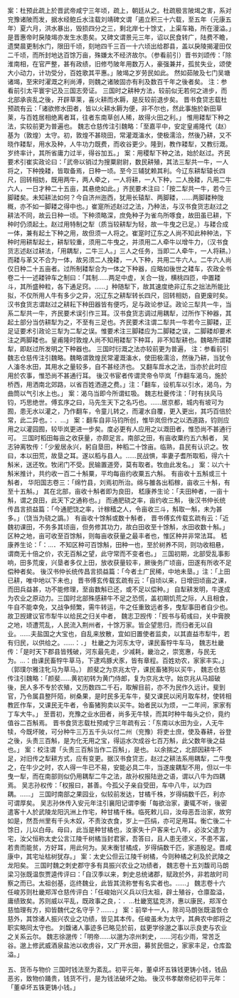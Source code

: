 <!-- { "loadSidebar": true } -->
案：杜预此疏上於晋武帝咸宁三年顷，疏上，朝廷从之。杜疏极言陂堨之害，系对兖豫诸陂而发，据水经鲍丘水注载刘靖碑文谓「遏立积三十六载，至五年（元康五年）夏六月，洪水暴出，毁损四分之三，剩北岸七十馀丈，上渠车箱，所在漫溢。」是晋惠帝时戾陵堨亦发生水患矣。又碑文谓景元三年，诏以民食转广，陆费不瞻，遗樊晨更制水门，限田千顷，刻地四千三百一十六顷出给郡县，盖以戾陵揭灌田仅二千顷，而所封地达百馀万亩，殊嫌太不经济故尔。（参看前引）晋书刘颂传：「除淮南相，在官严整，甚有政绩，旧修芍陂年用数万人，豪强兼并，孤贫失业，颂使大小动力，计功受分，百姓歌其平惠。」陂堨之岁劳民如此。 
然如茹陂及七门吴塘诸堨，至宋时濯溉之利尚溥，则魏之诸陂固亦有利及数百千年之後者矣。 
注：参看前引太平寰宇记及三国志旁证。 
三国时之耕种方法，较前似无若何之进步，而北部承丧乱之後，开辟草莱，喜火耕而水耨，是反较前退步矣。 
晋书食贷志载杜预疏有云：「诸欲修水田者，皆以火耕水耨为便，非不尔也，然此事施於新田草莱，与百姓居相绝离者耳，往者东南草创人稀，故得火田之利。」 
惟用耧犁下种之法，实较前更为普遍也。 
魏志仓慈传注引魏略：「至嘉平中，安定皇甫隆代（赵）基为（敦煌）太守。初，敦煌不甚晓田，常灌溉滀水，使极濡洽，然後乃耕，又不晓作耧犁，用水及种，人牛功力既费，而收谷更少。隆到，教作耧犁，又教衍溉。岁终率计，其所省庸力过半，得谷加五。」
案：用稷犁下种之法，始於赵过。齐民要术引崔实政论曰：「武帝以销过为搜粟尉尉，数民耕殖，其法三犁共一牛，一人将之，下种挽耧，皆取备焉，日种一顷。至今三辅犹赖其利。今辽东耕犁辕长四尺，回转相妨，既用两牛，两人牵之，一人将耕，一人下种，二人挽耧，凡用二牛六人，一日才种二十五亩，其悬绝如此。」齐民要术注曰：「按二犁共一牛，若今三脚耧矣。未知耕法如何？今自济州迤西，犹用长辕犁、两脚耧，……两脚耧种陇穊，亦不如一脚耧之得中也。」崔寔所述赵过之法，乃种法，与汉书食货志赵过之耕法不同，故云日种一顷。下种须略深，庶免种子为雀鸟所啄食，故田虽已耕，下种时仍须起土。赵过用特制之犁（质当较耕犁为轻，故一牛曳之已足。）与耧合成一体，兼有起土下种之用，故但须一人将之。崔寔时辽东之人尚不知此种种法，下种时用耕犁起土，耕犁较重，须用二牛曳之，并须用二人牵牛以增牛力，（汉书食货志述赵过耕法，「用耦犁，二牛三人。」三人之任务，当即二人牵牛，一人将耕。）而耧与革又不合为一体，故另须二人挽耧，一人下种，共用二牛六人。二牛六人尚仅日种二十五亩者。过所制耧犁合为一体之下种器，应略如後世之耧车，农政全书卷二十一述耧钟车之制曰：「其制……两足中虚，关合一拢，横桃四匝，中置耧斗，其所盛种粒，各下通足窍。……」种随犁下，故其速度绝非辽东之拙法所能比拟，不仅所用人牛有多少之异，况辽东之耕犁转长四尺，回转相妨，自更废时矣。汉书食货志谓赵过之耕耘下种田器皆有便巧，足与政论参证。政论三犁共一牛，当系二犁共一牛，齐民要术误引作三耳。汉书食货志调过用耦犁，过所作下种器，其起土部分当仿耕犁为之，不至有三足也。齐民要术注谓二犁共一牛若今三脚耧，正足证要术引政论三犁为二犁之误。惟要术注三脚耧应为二脚耧之误，二脚耧却要术注之两脚耧也。皇甫隆时敦煌人尚不知用耧犁下种耳，非不知犁耕也。魏略所谓耧犁，即赵过所发明之下种器也。 
三国时衍溉之法亦较前更为普遍， 
注：参看前引魏志仓慈传注引魏略。魏略谓敦煌民常灌溉滀水，使田极濡洽，然後乃耕，当犹令人滀冬水田，其用水之量较多，自不甚经济也。 
又翻车戽水之法，当亦於此时应用於农事，惟恐尚不甚通行耳。 
後汉书宦者传谓灵帝令毕岚「作翻车渴乌，施於桥西，用洒南北郊路，以省百姓洒道之费。」注：「翻车，设机车以引水，渴乌，为曲筒以气引水上也。」
案：渴乌当即今所谓虹吸。
魏志杜夔传注：「时有扶风马钧，巧思绝世。傅玄序之曰，马先生天下之名巧也。……居京都，城内有坡可为囿，患无水以灌之，乃作翻车，令童儿转之，而灌水自覆，更入更出，其巧百倍於常，此二异也。：．…」
案：翻车自非马钧所创，惟毕岚但作之以洒道路，钧则应用之以灌园囿，较毕岚更进一步矣。度必更有人应用之以溉田者，惟恐尚不甚通行可。 
三国时稻田每亩之收获量，亦颇足言。南部之田，有亩收粟约五六斛者， 
吴志钟离牧传：「少爰居永兴，躬自垦田，种稻二十馀亩。临熟，县民有认识之。牧曰，本以田荒，故垦之耳。遂以稻与县人。……民战惧，率妻子耆所取稻，得六十斛米，送还牧。牧闭门不受。民输置道旁，莫有取者。牧由此发名。」
案：以六十斛米推计，共约收一百二十斛粟，平均每亩约收粟五六斛。 
有亩收十五斛或三十斛者， 
华阳国志卷三：「绵竹县，刘焉初所治。绵与雒各出稻稼，亩收三十斛，有至十五斛。」 
其在北部，亩收十斛者即为良田， 
嵇康养生论：「夫田种者，一亩十斛，谓之良田，此天下之通称也。」 
而通肥硗之率，亩约收三斛， 
後汉书仲长统传昌言损益篇：「今通肥饶之率，计稼穑之人，令亩收三斗，斛取一斛，未为甚多。」（饶当为硗之譌。） 
有亩收十馀斛或数十斛者， 
晋书傅玄传载玄疏有云：「近魏初课田，不务多其顷亩，但务修其功力，故白田收至十馀斛，水田收数十斛。」 
区种之地，亩可收至百馀斛，则每亩收获量之最丰者也，惟区种并非常法耳。 
嵇康养生论：「：…．不知区种可百馀斛，田种一也，至於树养不同，则功收相悬，谓商无十倍之价，农无百斛之望，此守常而不变者也。」 
三国初期，北部受乱事影响，田多荒废，兴垦者多仅上田，放收获量较丰，厥後务广顷亩，田遂有所收不足偿种者矣。 
後汉书仲长统传昌言损益篇：「今者土广民稀，中地未垦。」注：「上田已耕，唯中地以下未也」
晋书傅玄传载玄疏有云：「自顷以来，日增田顷亩之课，而田兵益甚，功不能修理，至亩数斛已还，或不足以偿种。」 
自犁耕发明，牛遂成为农业之原动力。三国时北部殊感耕牛不足之恐慌，盖初期饥荒之际，人且相食，牛自不能幸免，又战争频繁，需牛转运，牛之任重致远者多，曳犁事田者自少也。故卫觊建议官市犁牛以给民之归关中者， 
魏志卫觊传：「觊书与荀彧曰，关中膏腴之地，顷遭荒乱，人民流入荆州者，十馀万家。皆企望思归，而归者无以自业。……夫盐国之大宝也，自乱来放散，宜如旧置使者监卖，以其直益市犁牛，若有归民，以供给之。……：．」 
杜畿之为河东太守，课民畜牸牛车马， 
魏志杜畿传：「是时天下郡县皆残破，河东最先走，少减耗，畿治之，崇宽惠，与民无为。…：由课民畜牸牛草马，下逮鸡豚犬豕，皆有章程。百姓劝农，家家丰实。」（郭璞尔雅注牝马为草马。） 
颜斐之为京兆太守，课民畜猪狗以买牛， 
魏志仓慈传注引魏略：「颜斐……黄初初转为黄门侍郎，复为京兆太守。始京兆从马超破後，民人多不专於农殖，又历数四二千石，取解目前，亦不为民作久远计。斐到官，乃令属县整阡陌，树桑果，是时民多无车牛，斐又课民以闲月取车材，使转相教匠作车，又课民无牛者，令畜猪狗卖以买牛。始者民以为烦，一二年间，家家有丁车大牛。」 
至晋初，充豫之业水田者，尚多无牛犊，而其时种牛每头之价，竟约值谷二百斛焉。 
晋书食货志载杜预咸宁三年疏有云：「东南以水田为业，人无牛犊，今既坏陂，可分种牛三万五千头以付二州（兖豫）将吏士庶，使及春耕，谷登之後，头责三百斛，是为化无用之宝，得运水次成谷七百万斛，此父数年後之益也。」
案：校注谓「头责三百斛当作二百斛」，是也。 
以余揣之，北部因耕牛不足，对旧传之犁耕方式，应有变更。据汉书食贷志，赵过之耕法系用耦犁，二牛曳之，在牛少之时，农人得一牛已不易，安能必具二牛，当遂废耦犁不用，但以一牛曳一犁，而在南部则似仍用耦犁二牛之法，故孙权报陆逊之语，谓以八牛为四耦焉。 
吴志孙权传：「权报曰，甚善。今孤父子亲自受田，车中八牛，以为四耦。……」 
三国时南部之果园业，似较前发达，甘橘千株，岁得绢数千匹，利亦可谓厚矣。 
吴志孙休传入安元年注引襄阳记谓李衡「每欲治家，妻辄不听，後密遣客十人於武陵龙阳汎洲上作宅，种甘橘千株。临死敕儿曰，汝母恶吾治家，故穷如是，然吾州里有千头木奴，不责汝衣食，岁上一匹绢，亦可足用耳。衡亡後二十馀日，儿以白母。母曰，此当是种甘橘也，汝家失十户客来七八年，必汝父遣为宅，汝父恒称太史公言江陵千树橘当封君家，吾答曰，且人患无德义，不患不富，若贵而能贫，方好耳，用此何为。吴末衡甘橘成，岁得绢数千匹，家道殷足。晋咸康中，其宅址枯树犹存。」
案：太史公但云江陵千树橘，今则种橘之利及於武陵之龙阳矣。 
三国时魏之刺史郡守多有具振兴农业之功绩者， 
魏志卷十五刘馥司马朗梁习张既温恢贾逵传评曰：「自汉季以来，刺史总统诸郡，赋政於外，非若故时司察之而已。太祖创基，迄终魏业，此皆其流称誉有名实者也。……」
魏志卷十六任峻苏则杜畿郑浑仓慈传评白：「任峻始兴义兵以归太祖，辟土殖谷，仓廪盈溢，庸绩致矣。苏则威以平乱，既政事之良，：．…杜畿宽猛克济，惠以康民，郑浑仓慈恤理有方，抑皆魏代之名守乎？……．」
案：前举十一人，除司马朗张既温恢仓慈外，其馀诸人振兴农业之功绩，皆见其本传。任峻虽未为太守，其典农中郎将之职实略同太守也。 
刘馥诸人事迹多已略见於前，兹更学徐邈之事以示良吏与农业之关系云尔。 
魏志徐邈传：「明帝……以邈为凉州刺史，……河右少雨，常苦乏谷。邈上修武威酒泉盐池以收虏谷，又广开水田，募贫民佃之，家家丰足，仓库盈溢。」






















五、货币与物价
三国时钱法至为紊乱。初平元年，董卓坏五铢钱更铸小钱，钱品恶劣，致物价踊贵，钱货不行，是为钱法破坏之始。 
後汉书孝献帝纪初平元年：「董卓坏五铢更铸小钱。」
